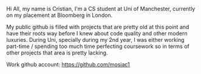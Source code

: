 Hi All, my name is Cristian, I'm a CS student at Uni of Manchester, currently on my placement at Bloomberg in London.

My public github is filled with projects that are pretty old at this point and have their roots way before I knew about code quality and other modern luxuries. During Uni, specially during my 2nd year, I was either working part-time / spending too much time perfecting coursework so in terms of other projects that area is pretty lacking.

Work github account: https://github.com/mosiac1
